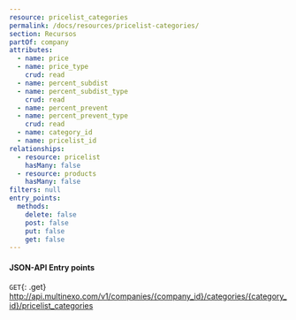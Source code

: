 ```yaml
---
resource: pricelist_categories
permalink: /docs/resources/pricelist-categories/
section: Recursos
partOf: company
attributes:
  - name: price
  - name: price_type
    crud: read
  - name: percent_subdist
  - name: percent_subdist_type
    crud: read
  - name: percent_prevent
  - name: percent_prevent_type
    crud: read
  - name: category_id
  - name: pricelist_id
relationships:
  - resource: pricelist
    hasMany: false
  - resource: products
    hasMany: false
filters: null
entry_points:
  methods:
    delete: false
    post: false
    put: false
    get: false
---
```


#### JSON-API Entry points

`GET`{: .get} http://api.multinexo.com/v1/companies/{company_id}/categories/{category_id}/pricelist_categories
